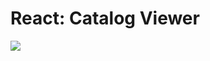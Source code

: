 # React: Catalog Viewer

![](https://hrcdn.net/s3_pub/istreet-assets/mllhJWhWckgDu7PqJo6HVw/catalog-viewer-new.gif)
